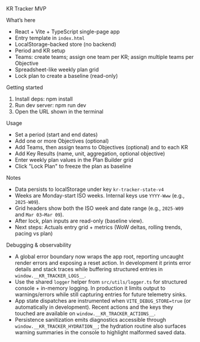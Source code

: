 KR Tracker MVP

What’s here
- React + Vite + TypeScript single-page app
- Entry template in `index.html`
- LocalStorage-backed store (no backend)
- Period and KR setup
- Teams: create teams; assign one team per KR; assign multiple teams per Objective
- Spreadsheet-like weekly plan grid
- Lock plan to create a baseline (read-only)

Getting started
1) Install deps: npm install
2) Run dev server: npm run dev
3) Open the URL shown in the terminal

Usage
- Set a period (start and end dates)
- Add one or more Objectives (optional)
- Add Teams, then assign teams to Objectives (optional) and to each KR
- Add Key Results (name, unit, aggregation, optional objective)
- Enter weekly plan values in the Plan Builder grid
- Click "Lock Plan" to freeze the plan as baseline

Notes
- Data persists to localStorage under key `kr-tracker-state-v4`
- Weeks are Monday-start ISO weeks. Internal keys use `YYYY-Www` (e.g., `2025-W09`).
- Grid headers show both the ISO week and date range (e.g., `2025-W09` and `Mar 03–Mar 09`).
- After lock, plan inputs are read-only (baseline view).
- Next steps: Actuals entry grid + metrics (WoW deltas, rolling trends, pacing vs plan)

Debugging & observability
- A global error boundary now wraps the app root, reporting uncaught render errors and exposing a reset action. In development it
  prints error details and stack traces while buffering structured entries in `window.__KR_TRACKER_LOGS__`.
- Use the shared `logger` helper from `src/utils/logger.ts` for structured console + in-memory logging. In production it limits
  output to warnings/errors while still capturing entries for future telemetry sinks.
- App state dispatches are instrumented when `VITE_DEBUG_STORE=true` (or automatically in development). Recent actions and the
  keys they touched are available on `window.__KR_TRACKER_ACTIONS__`.
- Persistence sanitization emits diagnostics accessible through `window.__KR_TRACKER_HYDRATION__`; the hydration routine also
  surfaces warning summaries in the console to highlight malformed saved data.
